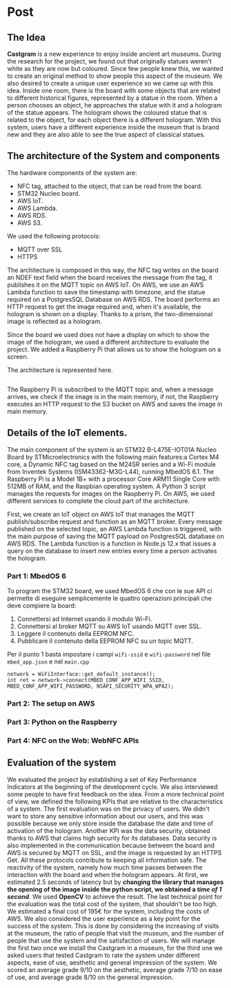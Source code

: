 # Post

## The Idea
**Castgram** is a new experience to enjoy inside ancient art museums. During the research for the project, we found out that originally
statues weren't white as they are now but coloured. Since few people knew this, we wanted to create an original method to show people this aspect of the museum. We also desired to create a unique user experience so we came up with this idea. Inside one room, there is the board with some objects that are related to different historical figures, represented by a statue in the room. 
When a person chooses an object, he approaches the statue with it and a hologram of the statue appears. The hologram shows the coloured statue
that is related to the object, for each object there is a different hologram. With this system, users have a different experience inside the museum that is brand new and they are also able to see the true aspect of classical statues.

## The architecture of the System and components
The hardware components of the system are: 
- NFC tag, attached to the object, that can be read from the board.
- STM32 Nucleo board.
- AWS IoT.
- AWS Lambda.
- AWS RDS.
- AWS S3.

We used the following protocols:
- MQTT over SSL 
- HTTPS

The architecture is composed in this way, the NFC tag writes on the board an NDEF text field when the board receives the message from the tag, it publishes it on the MQTT topic on AWS IoT. 
On AWS, we use an AWS Lambda function to save the timestamp with timezone, and the statue required on a PostgresSQL Database on AWS RDS.
The board performs an HTTP request to get the image required and, when it's available, the hologram is shown on a display. Thanks to a prism, the two-dimensional image is reflected as a hologram.

Since the board we used does not have a display
on which to show the image of the hologram, we used a different architecture to evaluate the project. We added a Raspberry Pi that allows us to show the hologram on a screen. 

The architecture is represented here. 

<Image>

The Raspberry Pi is subscribed to the MQTT topic and, when a message arrives, we check if the image is in the main memory, if not, the Raspberry executes an HTTP request to the S3 bucket on AWS and saves the image in main memory.


## Details of the IoT elements.
The main component of the system is an STM32 B-L475E-IOT01A Nucleo Board by STMicroelectronics with the following main features:a Cortex M4 core, a Dynamic NFC tag based on the M24SR series and a Wi-Fi module from Inventek Systems (ISM43362-M3G-L44), running MbedOS 6.1. 
The Raspberry Pi is a Model 1B+ with a processor Core ARM11 Single Core with 512MB of RAM, and the Raspbian operating system. 
A Python 3 script manages the requests for images on the Raspberry Pi.
On AWS, we used different services to complete the cloud part of the architecture. 

First, we create an IoT object on AWS IoT that manages the MQTT publish/subscribe request and function as an MQTT broker.
Every message published on the selected topic, an AWS Lambda function is triggered, with the main purpose of saving the MQTT payload on PostgresSQL database on AWS RDS.
The Lambda function is a function in Node.js 12.x that issues a query on the database to insert new entries every time a person activates the hologram.

### Part 1: MbedOS 6
To program the STM32 board, we used MbedOS 6 che con le sue API ci permette di eseguire semplicemente le quattro operazioni principali che deve compiere la board:

1. Connettersi ad Internet usando il modulo Wi-Fi.
2. Connettersi al broker MQTT su AWS IoT usando MQTT over SSL.
3. Leggere il contenuto della EEPROM NFC.
4. Pubblicare il contenuto della EEPROM NFC su un topic MQTT.

Per il punto 1 basta impostare i campi `wifi-ssid` e `wifi-password` nel file `mbed_app.json` e nel `main.cpp` 

```
network = WiFiInterface::get_default_instance();
int ret = network->connect(MBED_CONF_APP_WIFI_SSID, MBED_CONF_APP_WIFI_PASSWORD, NSAPI_SECURITY_WPA_WPA2);
```
### Part 2: The setup on AWS
### Part 3: Python on the Raspberry
### Part 4: NFC on the Web: WebNFC APIs


## Evaluation of the system 
We evaluated the project by establishing a set of Key Performance Indicators at the beginning of the development cycle. We also interviewed some people to have first feedback on the idea. 
From a more technical point of view, we defined the following KPIs that are relative to the characteristics of a system. 
The first evaluation was on the privacy of users. We didn't want to store any sensitive information about our users, and this was possible because we only store inside the database the date and time of activation of the hologram. 
Another KPI was the data security, obtained thanks to AWS that claims high security for its databases. Data security is also implemented in the communication because between the board and AWS is secured by MQTT on SSL, and the image is requested by an HTTPS Get. All these protocols contribute to keeping all information safe.
<Error>
The reactivity of the system, namely how much time passes between the interaction with the board and when the hologram appears. At first, we estimated 2.5 seconds of latency but by **changing the library that manages the opening of the image inside the python script, we obtained a *time of 1 second***. We used **OpenCV** to achieve the result.
</Error>
The last technical point for the evaluation was the total cost of the system, that shouldn't be too high. We estimated a final cost of 195€ for the system, including the costs of AWS. 
We also considered the user experience as a key point for the success of the system. This is done by considering the increasing of visits at the museum, the ratio of people that visit the museum, and the number of people that use the system and the satisfaction of users. 
We will manage the first two once we install the Castgram in a museum, for the third one we asked users that tested Castgram to rate the system under different aspects, ease of use, aesthetic and general impression of the system. We scored an average grade 9/10 on the aesthetic, average grade 7/10 on ease of use, and average grade 8/10 on the general impression.
